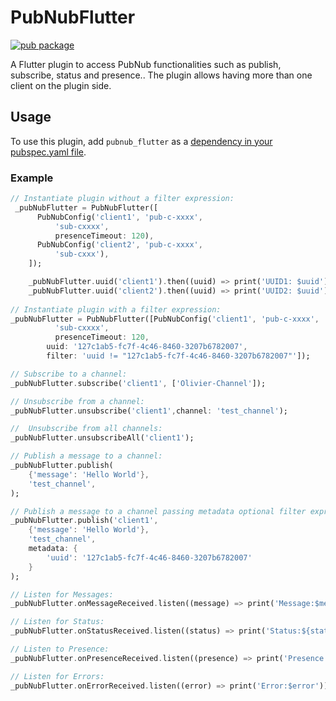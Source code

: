 # PubNubFlutter

[![pub package](https://img.shields.io/pub/v/pubnub.svg)](https://pub.dartlang.org/packages/pubnub)

A Flutter plugin to access PubNub functionalities such as publish, subscribe, status and presence..
The plugin allows having more than one client on the plugin side.

## Usage
To use this plugin, add `pubnub_flutter` as a [dependency in your pubspec.yaml file](https://flutter.io/platform-plugins/).

### Example

``` dart
// Instantiate plugin without a filter expression:
 _pubNubFlutter = PubNubFlutter([
      PubNubConfig('client1', 'pub-c-xxxx',
          'sub-cxxxx',
          presenceTimeout: 120),
      PubNubConfig('client2', 'pub-c-xxxx',
          'sub-cxxx'),
    ]);

    _pubNubFlutter.uuid('client1').then((uuid) => print('UUID1: $uuid'));
    _pubNubFlutter.uuid('client2').then((uuid) => print('UUID2: $uuid'));
        
// Instantiate plugin with a filter expression:
_pubNubFlutter = PubNubFlutter([PubNubConfig('client1', 'pub-c-xxxx',
          'sub-cxxxx',
          presenceTimeout: 120,
        uuid: '127c1ab5-fc7f-4c46-8460-3207b6782007',
        filter: 'uuid != "127c1ab5-fc7f-4c46-8460-3207b6782007"']);

// Subscribe to a channel:
_pubNubFlutter.subscribe('client1', ['Olivier-Channel']);

// Unsubscribe from a channel:
_pubNubFlutter.unsubscribe('client1',channel: 'test_channel');

//  Unsubscribe from all channels:
_pubNubFlutter.unsubscribeAll('client1');

// Publish a message to a channel:
_pubNubFlutter.publish(
    {'message': 'Hello World'},
    'test_channel',
);

// Publish a message to a channel passing metadata optional filter expression acts upon:
_pubNubFlutter.publish('client1',
    {'message': 'Hello World'},
    'test_channel',
    metadata: {
        'uuid': '127c1ab5-fc7f-4c46-8460-3207b6782007'
    }
);

// Listen for Messages:
_pubNubFlutter.onMessageReceived.listen((message) => print('Message:$message'));

// Listen for Status:
_pubNubFlutter.onStatusReceived.listen((status) => print('Status:${status.toString()}'));

// Listen to Presence:
_pubNubFlutter.onPresenceReceived.listen((presence) => print('Presence:${presence.toString()}'));

// Listen for Errors:
_pubNubFlutter.onErrorReceived.listen((error) => print('Error:$error'));


```
